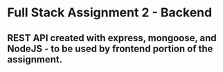 # Full Stack Assignment 2 - Backend

## REST API created with express, mongoose, and NodeJS - to be used by frontend portion of the assignment.

